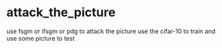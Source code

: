 # attack_the_picture
use fsgm or ifsgm or pdg to attack the picture
use the cifar-10 to train
and use some picture to test
